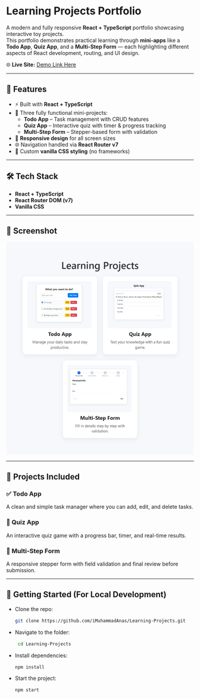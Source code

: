 # Learning Projects Portfolio

A modern and fully responsive **React + TypeScript** portfolio showcasing interactive toy projects.  
This portfolio demonstrates practical learning through **mini-apps** like a **Todo App**, **Quiz App**, and a **Multi-Step Form** — each highlighting different aspects of React development, routing, and UI design.

🌐 **Live Site:** [Demo Link Here](https://my-learning-projects.netlify.app/)


---

## 🚀 Features

- ⚡ Built with **React + TypeScript**
- 🎯 Three fully functional mini-projects:
  - **Todo App** – Task management with CRUD features
  - **Quiz App** – Interactive quiz with timer & progress tracking
  - **Multi-Step Form** – Stepper-based form with validation
- 📱 **Responsive design** for all screen sizes
- 🌐 Navigation handled via **React Router v7**
- 🎨 Custom **vanilla CSS styling** (no frameworks) 

---

## 🛠️ Tech Stack

- **React + TypeScript**
- **React Router DOM (v7)**
- **Vanilla CSS** 

---

## 📸 Screenshot

![Screenshot](https://raw.githubusercontent.com/iMuhammadAnas/Learning-Projects/refs/heads/main/public/learning-projects.png)

---

## 📂 Projects Included

### ✅ Todo App
A clean and simple task manager where you can add, edit, and delete tasks.

### 🧠 Quiz App
An interactive quiz game with a progress bar, timer, and real-time results.

### 📝 Multi-Step Form
A responsive stepper form with field validation and final review before submission.

---

## 🚀 Getting Started (For Local Development)

- Clone the repo:

   ```bash
   git clone https://github.com/iMuhammadAnas/Learning-Projects.git
   
- Navigate to the folder:
  
  ```bash
   cd Learning-Projects
  
- Install dependencies:
  
  ```bash
  npm install
  
- Start the project:
  
  ```bash
  npm start
